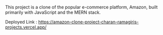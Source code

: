 This project is a clone of the popular e-commerce platform, Amazon, built primarily with JavaScript and the MERN stack.

Deployed Link : https://amazon-clone-project-charan-ramagiris-projects.vercel.app/